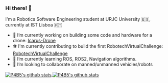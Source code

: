 ### Hi there! 👋

I'm a Robotics Software Engineering student at URJC University 🇪🇸, currently at IST Lisboa 🇵🇹

- 🔭 I’m currently working on building some code and hardware for a drone: [Icarus-Drone](https://github.com/RoboTech-URJC/Icarus-Project)
- :soccer: I'm currently contributing to build the first RobotechVirtualChallenge: [RobotechVirtualChallenge](https://github.com/RoboTech-URJC/RobotechVirtualChallenge)
- 🌱 I’m currently learning ROS, ROS2, Navigation algorithms.
- 👯 I’m looking to collaborate on manned/unmanned vehicles/robots


<a href="https://github.com/anuraghazra/github-readme-stats">
  <img align="center" src="https://github-readme-stats.vercel.app/api?username=P4B5&theme=calm&show_icons=true" alt="P4B5's github stats"/>
</a>


<a href="https://github.com/anuraghazra/github-readme-stats">
  <img align="center" src="https://github-readme-stats.vercel.app/api/top-langs/?username=P4B5&layout=compact&theme=calm" alt="P4B5's github stats" />
</a>


<!--
**P4B5/P4B5** is a ✨ _special_ ✨ repository because its `README.md` (this file) appears on your GitHub profile.

Here are some ideas to get you started:


- 🌱 I’m currently learning ...
- 👯 I’m looking to collaborate on ...
- 🤔 I’m looking for help with ...
- 💬 Ask me about ...
- 📫 How to reach me: ...
- 😄 Pronouns: ...
- ⚡ Fun fact: ...
- 🔭 I’m currently working on building a drone
-->

